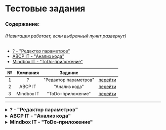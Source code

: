 # Тестовые задания

### Содержание: 
###### (Навигация работает, если выбранный пункт развернут)
* [? - "Редактор параметров"](#тестовое-задание-редактор-параметров)
* [ABCP IT - "Анализ кода"](#тестовое-задание-анализ-кода)
* [Mindbox IT - "ToDo-приложение"](#тестовое-задание-todo-приложение)

| № |Компания|Задание| |
|:-:|:------:|:-------:|-|
| 1 | ?      |"Редактор параметров"|[перейти](#тестовое-задание-редактор-параметров)|
| 2 | ABCP IT|"Анализ кода"|[перейти](#тестовое-задание-анализ-кода)|
| 3 | Mindbox IT|"ToDo-приложение"|[перейти](#тестовое-задание-todo-приложение)|

___

<details>
<summary>
    <b style="font-size: 16px">
        ? - "Редактор параметров"
    </b>
</summary>

## Тестовое задание "Редактор параметров"
![x][company-x]
![date-x][date-x]

### Задача

Есть следующие структуры данных, описывающие товар:
 * интерфейс `Model`
 * набор параметров товара `Param[]`
 
Необходимо реализовать на [![React][React.js]][React-url] компоненты, которые позволяют редактировать структуру `Model`:
 - проставлять значения параметров 
 - при этом параметры должны выводиться все
 - параметры сразу должны быть доступны для редактирования
 - переданные значения в структуре проставлены в форме редактирования, которые передаются в `params: Param[]`
 - переданные значения так же позволяют получить полную структуру в методе `getModel()` – содержащую все проставленные значения параметров. 
  
Решение должно быть легко расширяемым (например, позволять легко добавлять новые типы параметров – не только текстовые, но, например, числовые или со списком значений). Ваша реализация должна работать только с текстовыми параметрами `Input` – тип `string`.

Решение необходимо оформить в виде одного файла со всеми компонентами и типами которые используются.

```ts
interface Param {
   id: number;
   name: string;
   type: ‘string’;
}

interface ParamValue {
    paramId: number;
    value: string;
}

interface Model {
    paramValues: ParamValue[];
    colors: Color[];
}

interface Props {
    params: Param[];
    model: Model;
}

class ParamEditor extends React.Component<Props, State> {
    public getModel(): Model {
    }
}
```
### Примеры

* Пример структуры:
  * params:
    ```json
    [
        {
            "id": 1,
            "name": "Назначение"
        },
        {
            "id": 2,
            "name": "Длина"
        }
    ]
    ```
  * model:
    ```json
    {
        "paramValues": [
            {
            "paramId": 1,
            "value": "повседневное"
            },
            {
            "paramId": 2,
            "value": "макси"
            }
        ] 
    }
    ```


* Пример, как должен выглядеть редактор для указанных моделей:

  ![Example Screen Shot][example-img]

### Дополнительно

По личной инициативе дополнительно реализовано:
1) Создание новых параметров и их начальных значений
2) Имитация получения данных с сервера (с помощью `Promise`)

<!-- MARKDOWN LINKS & IMAGES -->
[date-x]: https://img.shields.io/badge/Дата_выполнения-15.05.2024-x
[example-img]: /imgForReadme/example_img.png
[React.js]: https://img.shields.io/badge/React-20232A?style=flat&logo=react&logoColor=61DAFB
 <!-- style : [flat, flat-square, plastic, for-the-badge, social] -->
[React-url]: https://reactjs.org/
[company-x]: https://img.shields.io/badge/Компания--blue

>###### Есть следующие структуры данных, описывающих товар – интерфейс Model и набор параметров этого товара. Необходимо реализовать на React компоненты, которые позволяют редактировать структуру Model – проставлять значения параметров при этом параметры должны выводиться все и сразу должны быть доступны для редактирования, а переданные значения в структуре проставлены в форме редактирования, которые передаются в params: Param[], а так же позволяют получить полную структуру в методе getModel() – содержащую все проставленные значения параметров. Решение должно быть легко расширяемым (например, позволять легко добавлять новые типы параметров – не только текстовые, но например числовые или со списком значений) Ваша реализация должна работать только с текстовыми параметрами Input – тип string.

[Вернуться к содержанию](#содержание)
___
___
</details>

<details>
<summary>
    <b style="font-size: 16px">
        ABCP IT - "Анализ кода"
    </b>
</summary>

## Тестовое задание "Анализ кода"
 [![ABCP IT][company-abcp]][abcp-url] 
 ![ABCP IT][date-abcp]

### Задача

Ознакомиться с программным кодом и предложить варианты для его улучшения с обязавтельным текстовым описанием на русском.

#### Доп. требования:

* исправить синтаксические ошибки
* сделать перехват возможных исключений
* улучшить читаемость кода
* написать кастомный хук `useThrottle` и использовать его, там где это нужно

* желательно использование `React.memo` и `React.useCallback` там где это имеет смысл

* будет большим плюсом - закэшировать получение случайного пользователя
* указать правильные типы
* по возможности прислать вариант в [![CodeSandbox][CodeSandbox]][CodeSandbox-url]

### Программный код для анализа

```tsx
import React, { useState } from "react";

const URL = "https://jsonplaceholder.typicode.com/users";

type Company = {
  bs: string;
  catchPhrase: string;
  name: string;
};

type User = {
  id: number;
  email: string;
  name: string;
  phone: string;
  username: string;
  website: string;
  company: Company;
  address: any
};

interface IButtonProps {
  onClick: any;
}

function Button({ onClick }: IButtonProps): JSX.Element {
  return (
    <button type="button" onClick={onClick}>
      get random user
    </button>
  );
}

interface IUserInfoProps {
  user: User;
}

function UserInfo({ user }: IUserInfoProps): JSX.Element {
  return (
    <table>
      <thead>
        <tr>
          <th>Username</th>
          <th>Phone number</th>
        </tr>
      </thead>
      <tbody>
        <tr>
          <td>{user.name}</td>
          <td>{user.phone}</td>
        </tr>
      </tbody>
    </table>
  );
}

function App(): JSX.Element {
  const [item, setItem] = useState<Record<number, User>>(null);

  const receiveRandomUser = async () => {
    const id = Math.floor(Math.random() * (10 - 1)) + 1;
    const response = await fetch(`${URL}/${id}`);
    const _user = (await response.json()) as User;
    setItem(_user);
  };

  const handleButtonClick = (
    event: React.MouseEvent<HTMLButtonElement, MouseEvent>
  ) => {
    event.stopPropagation();
    receiveRandomUser();
  };

  return (
    <div>
      <header>Get a random user</header>
      <Button onClick={handleButtonClick} />
      <UserInfo user={item} />
    </div>
  );
}

export default App;
```

[date-abcp]: https://img.shields.io/badge/Дата_выполнения-18.05.2024-x
[company-abcp]: https://img.shields.io/badge/Компания-ABCP%20IT-blue
[abcp-url]: https://www.abcp.ru/
[CodeSandbox]: https://img.shields.io/badge/CodeSandbox-black?style=flat&logo=CodeSandbox&logoColor=#151515
[CodeSandbox-url]: https://codesandbox.io

[Вернуться к содержанию](#содержание)
___
___
</details>

<details>
<summary>
    <b style="font-size: 16px">
        Mindbox IT - "ToDo-приложение"
    </b>
</summary>

## Тестовое задание "ToDo-приложение"
 [![Mindbox IT][company-mindbox]][mindbox-url] 
 ![Mindbox IT][date-mindbox]

#### Тестовое задание Frontend junior в Mindbox 

### Задача

Сделайте ToDo-приложение, позволяющее управлять текущим списком дел.

#### Что должно быть в интерфейсе:
* Поле для ввода новой задачи
* Списки всех задач, невыполненных и выполненных задач (по отдельности)

### Пример внешнего вида приложения

  ![Example ToDo-app Screen Shot][example-mindbox-todo]

### Требования к коду
* Приложение создано с использованием [![TypeScript][ts]][ts-url], [![React][React.js]][React-url] и [![ReactHooks][react-hooks]][react-hooks-url]
* Библиотеки компонент – на ваше усмотрение
* Ключевая на ваш взгляд функциональность обязательно покрыта тестами
* Проект должен запускаться командой `npm i && npm run start`
* Проект доступен на [![GitHubPages][github-pages]][github-pages-url] / [![Vercel][vercel]][vercel-url] / etc.

[date-mindbox]: https://img.shields.io/badge/Дата_выполнения-05.06.2024-x
[company-mindbox]: https://img.shields.io/badge/Компания-Mindbox%20IT-blue
[mindbox-url]: https://mindbox.ru/
[example-mindbox-todo]: /imgForReadme/example_mindbox_todo.png
[ts]: https://img.shields.io/badge/TypeScript-20232A?style=flat&logo=typescript
[ts-url]: https://www.typescriptlang.org/
[react-hooks]: https://img.shields.io/badge/React%20Hooks-20232A?style=flat&logo=react&logoColor=61DAFB
[react-hooks-url]: https://react.dev/reference/react/hooks
[github-pages]: https://img.shields.io/badge/GitHub%20Pages-20232A?style=flat&logo=githubpages
[github-pages-url]: https://pages.github.com/
[vercel]: https://img.shields.io/badge/Vercel-20232A?style=flat&logo=vercel
[vercel-url]: https://vercel.com/

[Вернуться к содержанию](#содержание)
___
___
</details>